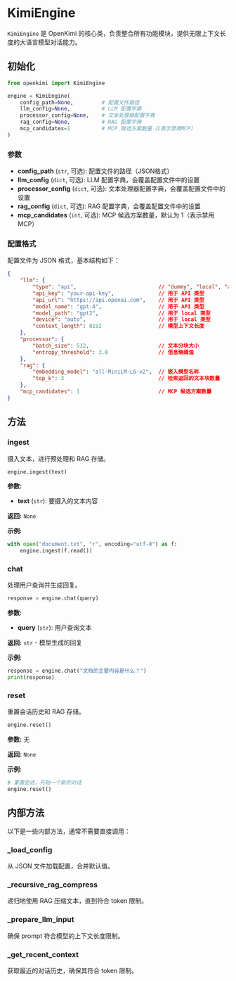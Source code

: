 # KimiEngine

`KimiEngine` 是 OpenKimi 的核心类，负责整合所有功能模块，提供无限上下文长度的大语言模型对话能力。

## 初始化

```python
from openkimi import KimiEngine

engine = KimiEngine(
    config_path=None,         # 配置文件路径
    llm_config=None,          # LLM 配置字典
    processor_config=None,    # 文本处理器配置字典
    rag_config=None,          # RAG 配置字典
    mcp_candidates=1          # MCP 候选方案数量（1表示禁用MCP）
)
```

### 参数

- **config_path** (`str`, 可选): 配置文件的路径（JSON格式）
- **llm_config** (`dict`, 可选): LLM 配置字典，会覆盖配置文件中的设置
- **processor_config** (`dict`, 可选): 文本处理器配置字典，会覆盖配置文件中的设置
- **rag_config** (`dict`, 可选): RAG 配置字典，会覆盖配置文件中的设置
- **mcp_candidates** (`int`, 可选): MCP 候选方案数量，默认为 1（表示禁用 MCP）

### 配置格式

配置文件为 JSON 格式，基本结构如下：

```json
{
    "llm": {
        "type": "api",                          // "dummy", "local", "api"
        "api_key": "your-api-key",              // 用于 API 类型
        "api_url": "https://api.openai.com",    // 用于 API 类型
        "model_name": "gpt-4",                  // 用于 API 类型
        "model_path": "gpt2",                   // 用于 local 类型
        "device": "auto",                       // 用于 local 类型
        "context_length": 8192                  // 模型上下文长度
    },
    "processor": {
        "batch_size": 512,                      // 文本分块大小
        "entropy_threshold": 3.0                // 信息熵阈值
    },
    "rag": {
        "embedding_model": "all-MiniLM-L6-v2",  // 嵌入模型名称
        "top_k": 3                              // 检索返回的文本块数量
    },
    "mcp_candidates": 1                         // MCP 候选方案数量
}
```

## 方法

### ingest

摄入文本，进行预处理和 RAG 存储。

```python
engine.ingest(text)
```

**参数:**
- **text** (`str`): 要摄入的文本内容

**返回:** `None`

**示例:**
```python
with open("document.txt", "r", encoding="utf-8") as f:
    engine.ingest(f.read())
```

### chat

处理用户查询并生成回复。

```python
response = engine.chat(query)
```

**参数:**
- **query** (`str`): 用户查询文本

**返回:** `str` - 模型生成的回复

**示例:**
```python
response = engine.chat("文档的主要内容是什么？")
print(response)
```

### reset

重置会话历史和 RAG 存储。

```python
engine.reset()
```

**参数:** 无

**返回:** `None`

**示例:**
```python
# 重置会话，开始一个新的对话
engine.reset()
```

## 内部方法

以下是一些内部方法，通常不需要直接调用：

### _load_config

从 JSON 文件加载配置，合并默认值。

### _recursive_rag_compress

递归地使用 RAG 压缩文本，直到符合 token 限制。

### _prepare_llm_input

确保 prompt 符合模型的上下文长度限制。

### _get_recent_context

获取最近的对话历史，确保其符合 token 限制。 